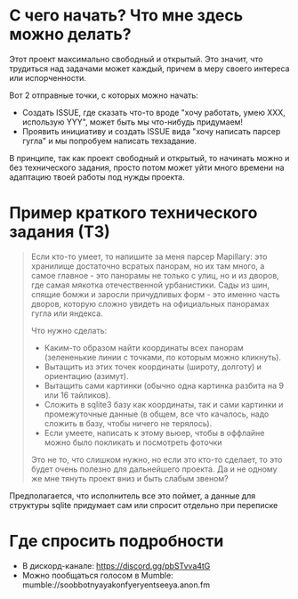 # С чего начать? Что мне здесь можно делать?

Этот проект максимально свободный и открытый. Это значит, что трудиться над задачами может каждый, причем в меру своего интереса или испорченности.

Вот 2 отправные точки, с которых можно начать:

* Создать ISSUE, где сказать что-то вроде "хочу работать, умею XXX, использую YYY", может быть мы что-нибудь придумаем!
* Проявить инициативу и создать ISSUE вида "хочу написать парсер гугла" и мы попробуем написать техзадание.

В принципе, так как проект свободный и открытый, то начинать можно и без технического задания, просто потом может уйти много времени на адаптацию твоей работы под нужды проекта.

# Пример краткого технического задания (ТЗ)

> Если кто-то умеет, то напишите за меня парсер Mapillary: это хранилище достаточно всратых панорам, но их там много, а самое главное - это панорамы не только с улиц, но и из дворов, где самая мякотка отечественной урбанистики. Сады из шин, спящие бомжи и заросли причудливых форм - это именно часть дворов, которую сложно увидеть на официальных панорамах гугла или яндекса.
>
> Что нужно сделать:
> * Каким-то образом найти координаты всех панорам (зелененькие линии с точками, по которым можно кликнуть).
> * Вытащить из этих точек координаты (широту, долготу) и ориентацию (азимут).
> * Вытащить сами картинки (обычно одна картинка разбита на 9 или 16 тайликов).
> * Сложить в sqlite3 базу как координаты, так и сами картинки и промежуточные данные (в общем, все что качалось, надо сложить в базу, чтобы ничего не терялось).
> * Если умеете, написать к этому вьюер, чтобы в оффлайне можно было покликать и посмотреть фоточки
>
> Это не то, что слишком нужно, но если это кто-то сделает, то это будет очень полезно для дальнейшего проекта. Да и не одному же мне тянуть проект вниз и быть слабым звеном?

Предполагается, что исполнитель все это поймет, а данные для структуры sqlite придумает сам или спросит отдельно при переписке

# Где спросить подробности

* В дискорд-канале: https://discord.gg/pbSTvva4tG
* Можно пообщаться голосом в Mumble: mumble://soobbotnyayakonfyeryentseeya.anon.fm
